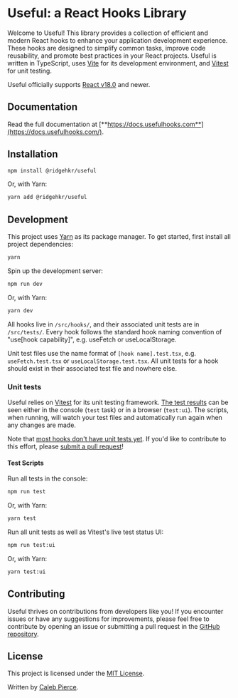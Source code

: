 # Useful: a React Hooks Library

Welcome to Useful! This library provides a collection of efficient and modern React hooks to enhance your application development experience. These hooks are designed to simplify common tasks, improve code reusability, and promote best practices in your React projects. Useful is written in TypeScript, uses [Vite](https://vitejs.dev/) for its development environment, and [Vitest](https://vitest.dev/) for unit testing.

Useful officially supports [React v18.0](https://react.dev/blog/2022/03/29/react-v18) and newer.

## Documentation

Read the full documentation at [**https://docs.usefulhooks.com**](https://docs.usefulhooks.com/).

## Installation

```sh
npm install @ridgehkr/useful
```

Or, with Yarn:

```sh
yarn add @ridgehkr/useful
```

## Development

This project uses [Yarn](https://yarnpkg.com/) as its package manager. To get started, first install all project dependencies:

```sh
yarn
```

Spin up the development server:

```sh
npm run dev
```

Or, with Yarn:

```sh
yarn dev
```

All hooks live in `/src/hooks/`, and their associated unit tests are in `/src/tests/`. Every hook follows the standard hook naming convention of "use[hook capability]", e.g. useFetch or useLocalStorage.

Unit test files use the name format of `[hook name].test.tsx`, e.g. `useFetch.test.tsx` or `useLocalStorage.test.tsx`. All unit tests for a hook should exist in their associated test file and nowhere else.

### Unit tests

Useful relies on [Vitest](https://vitest.dev/) for its unit testing framework. [The test results](#test-scripts) can be seen either in the console (`test` task) or in a browser (`test:ui`). The scripts, when running, will watch your test files and automatically run again when any changes are made.

Note that [most hooks don't have unit tests yet](https://docs.usefulhooks.com#unit-tests). If you'd like to contribute to this effort, please [submit a pull request](https://github.com/ridgehkr/useful)!

#### Test Scripts

Run all tests in the console:

```sh
npm run test
```

Or, with Yarn:

```sh
yarn test
```

Run all unit tests as well as Vitest's live test status UI:

```sh
npm run test:ui
```

Or, with Yarn:

```sh
yarn test:ui
```

## Contributing

Useful thrives on contributions from developers like you! If you encounter issues or have any suggestions for improvements, please feel free to contribute by opening an issue or submitting a pull request in the [GitHub repository](https://github.com/ridgehkr/useful).

## License

This project is licensed under the [MIT License](https://github.com/ridgehkr/hooks/blob/master/LICENSE.txt).

Written by [Caleb Pierce](https://calebpierce.dev).
